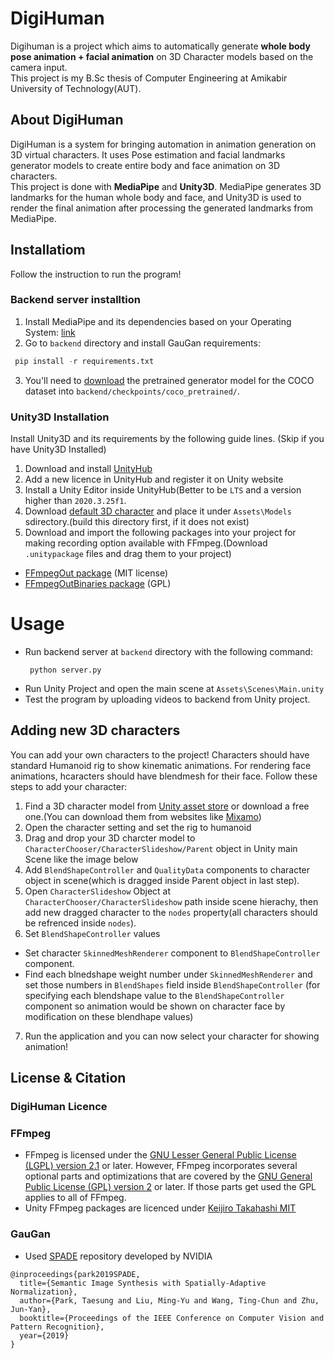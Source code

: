 # DigiHuman
Digihuman is a project which aims to automatically generate <b>whole body pose animation + facial animation</b> on 3D Character models based on the camera input.
<br/>
This project is my B.Sc thesis of Computer Engineering at Amikabir University of Technology(AUT).



## About DigiHuman
DigiHuman is a system for bringing automation in animation generation on 3D virtual characters.
It uses Pose estimation and facial landmarks generator models to create entire body and face animation on 3D characters.
<br/>
This project is done with **MediaPipe** and **Unity3D**.
MediaPipe generates 3D landmarks for the human whole body and face, and Unity3D is used to render the final animation after processing the generated landmarks from MediaPipe.


<!-- GETTING STARTED -->
## Installatiom
Follow the instruction to run the program!
### Backend server installtion
1. Install MediaPipe and its dependencies based on your Operating System: [link](https://google.github.io/mediapipe/getting_started/install.html)
2. Go to `backend` directory and install GauGan requirements:
  ```py
   pip install -r requirements.txt
   ```
3. You'll need to [download](https://drive.google.com/file/d/15VSa2m2F6Ch0NpewDR7mkKAcXlMgDi5F/view?usp=sharing) the pretrained generator model for the COCO dataset into `backend/checkpoints/coco_pretrained/`.

### Unity3D Installation
Install Unity3D and its requirements by the following guide lines. (Skip if you have Unity3D Installed)
1. Download and install  [UnityHub](https://unity.com/download)
2. Add a new licence in UnityHub and register it on Unity website
3. Install a Unity Editor inside UnityHub(Better to be `LTS` and a version higher than `2020.3.25f1`.
4. Download [default 3D character](link.com) and place it under `Assets\Models` sdirectory.(build this directory first, if it does not exist)
5. Download and import the following packages into your project for making recording option available with FFmpeg.(Download `.unitypackage` files and drag them to your project)

- [FFmpegOut package] (MIT license)
- [FFmpegOutBinaries package] (GPL)

[FFmpegOut package]: https://github.com/keijiro/FFmpegOut/releases
[FFmpegOutBinaries package]:
    https://github.com/keijiro/FFmpegOutBinaries/releases

# Usage
- Run backend server at `backend` directory with the following command:
  ```
   python server.py
   ```
- Run Unity Project and open the main scene at `Assets\Scenes\Main.unity`
- Test the program by uploading videos to backend from Unity project.

## Adding new 3D characters
You can add your own characters to the project!
Characters should have standard Humanoid rig to show kinematic animations. For rendering face animations, hcaracters should have blendmesh for their face.
Follow these steps to add your character:
1. Find a 3D character model from [Unity asset store](http://assetstore.unity.com/) or download a free one.(You can download them from websites like [Mixamo](http://mixamo.com/))
2. Open the character setting and set the rig to humanoid
3. Drag and drop your 3D charcter model to `CharacterChooser/CharacterSlideshow/Parent` object in Unity main Scene like the image below
4. Add `BlendShapeController` and `QualityData` components to character object in scene(which is dragged inside Parent object in last step).
5. Open `CharacterSlideshow` Object at `CharacterChooser/CharacterSlideshow` path inside scene hierachy, then add new dragged character to the `nodes` property(all characters should be refrenced inside `nodes`).
6. Set `BlendShapeController` values
- Set character `SkinnedMeshRenderer` component to `BlendShapeController` component.
- Find each blnedshape weight number under `SkinnedMeshRenderer` and set those numbers in `BlendShapes` field inside `BlendShapeController` (for specifying each blendshape value to the `BlendShapeController` component so animation would be shown on character face by modification on these blendhape values)
7. Run the application and you can now select your character for showing animation!


## License & Citation
### DigiHuman Licence
  
### FFmpeg</br>
- FFmpeg is licensed under the [GNU Lesser General Public License (LGPL) version 2.1](http://www.gnu.org/licenses/old-licenses/lgpl-2.1.html) or later. However, FFmpeg incorporates several optional parts and optimizations that are covered by the [GNU General Public License (GPL) version 2](http://www.gnu.org/licenses/old-licenses/gpl-2.0.html) or later. If those parts get used the GPL applies to all of FFmpeg. 
- Unity FFmpeg packages are licenced under [Keijiro Takahashi MIT](https://github.com/keijiro/FFmpegOut/blob/master/LICENSE.md)

### GauGan
- Used [SPADE](https://github.com/NVlabs/SPADE) repository developed by NVIDIA
```
@inproceedings{park2019SPADE,
  title={Semantic Image Synthesis with Spatially-Adaptive Normalization},
  author={Park, Taesung and Liu, Ming-Yu and Wang, Ting-Chun and Zhu, Jun-Yan},
  booktitle={Proceedings of the IEEE Conference on Computer Vision and Pattern Recognition},
  year={2019}
}
```
